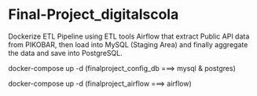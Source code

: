 # Final-Project_digitalscola
Dockerize ETL Pipeline using ETL tools Airflow that extract Public API data from PIKOBAR, then load into MySQL (Staging Area) and finally aggregate the data and save into PostgreSQL.

docker-compose up -d (finalproject_config_db ===> mysql & postgres)



docker-compose up -d (finalproject_airflow ===> airflow)
